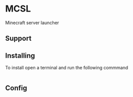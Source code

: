 # MCSL
Minecraft server launcher

## Support

## Installing
To install open a terminal and run the following commmand
```bash

```

## Config